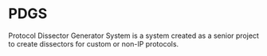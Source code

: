 # PDGS
Protocol Dissector Generator System is a system created as a senior project to create dissectors for custom or non-IP protocols.
